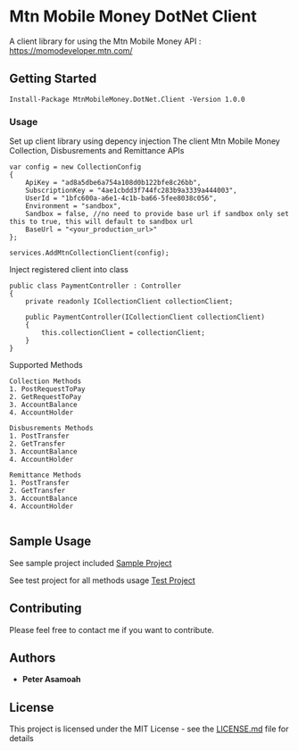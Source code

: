 # Mtn Mobile Money DotNet Client

A client library for using the Mtn Mobile Money API : https://momodeveloper.mtn.com/

## Getting Started

```
Install-Package MtnMobileMoney.DotNet.Client -Version 1.0.0
```

### Usage

Set up client library using depency injection
The client Mtn Mobile Money Collection, Disbusrements and Remittance APIs

```
var config = new CollectionConfig
{
    ApiKey = "ad8a5dbe6a754a108d0b122bfe8c26bb",
    SubscriptionKey = "4ae1cbdd3f744fc283b9a3339a444003",
    UserId = "1bfc600a-a6e1-4c1b-ba66-5fee8038c056",
    Environment = "sandbox",
    Sandbox = false, //no need to provide base url if sandbox only set this to true, this will default to sandbox url
    BaseUrl = "<your_production_url>"
};

services.AddMtnCollectionClient(config);

```

Inject registered client into class

```
public class PaymentController : Controller
{
    private readonly ICollectionClient collectionClient;

    public PaymentController(ICollectionClient collectionClient)
    {
        this.collectionClient = collectionClient;
    }
}

```

Supported Methods

```
Collection Methods
1. PostRequestToPay 
2. GetRequestToPay
3. AccountBalance
4. AccountHolder

Disbusrements Methods
1. PostTransfer 
2. GetTransfer 
3. AccountBalance
4. AccountHolder

Remittance Methods
1. PostTransfer 
2. GetTransfer 
3. AccountBalance
4. AccountHolder


```

## Sample Usage
See sample project included [Sample Project](https://github.com/peterasamoah7/Mtn.MoMo.DotNet.Client/tree/master/MtnMomo.Sample)

See test project for all methods usage [Test Project](https://github.com/peterasamoah7/Mtn.MoMo.DotNet.Client/tree/master/MtnMomo.DotNet.Client.Tests)

## Contributing

Please feel free to contact me if you want to contribute.

## Authors

* **Peter Asamoah** 

## License

This project is licensed under the MIT License - see the [LICENSE.md](LICENSE.md) file for details

